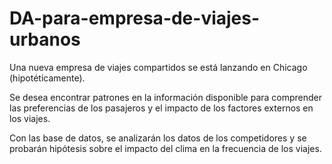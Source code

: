 # DA-para-empresa-de-viajes-urbanos
Una nueva empresa de viajes compartidos se está lanzando en Chicago (hipotéticamente).

Se desea encontrar patrones en la información disponible para comprender las preferencias de los pasajeros y el impacto de los factores externos en los viajes.

Con las base de datos, se analizarán los datos de los competidores y se probarán hipótesis sobre el impacto del clima en la frecuencia de los viajes.

